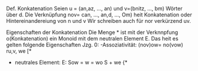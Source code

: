 
Def. Konkatenation
Seien u = (an,az, ..., an) und v=(bnitz, ..., bm) Wörter über d. Die Verknüpfung
nov= can, ..., an,d, ..., Om) heit Konkatenation oder Hintereinandereiung von n und v
Wir schreiben auch für nor verkürzend uv.

Eigenschaften der Konkatenation
Die Menge * ist mit der Verknnpfung o(Konkatenation) ein Monoid mit
dem neutralen Element E.
Das heit es gelten folgende Eigenschaften Jzg. 0:
-Assoziativität: (nov)ow= no(vow) ru,v, we [*
- neutrales Element: E: Sow = w = wo S + we {*
